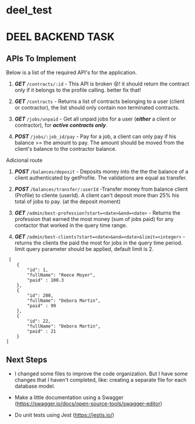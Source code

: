 # deel_test


# DEEL BACKEND TASK


## APIs To Implement 
  

Below is a list of the required API's for the application.


1. ***GET*** `/contracts/:id` - This API is broken 😵! it should return the contract only if it belongs to the profile calling. better fix that!

1. ***GET*** `/contracts` - Returns a list of contracts belonging to a user (client or contractor), the list should only contain non terminated contracts.

1. ***GET*** `/jobs/unpaid` -  Get all unpaid jobs for a user (***either*** a client or contractor), for ***active contracts only***.

1. ***POST*** `/jobs/:job_id/pay` - Pay for a job, a client can only pay if his balance >= the amount to pay. The amount should be moved from the client's balance to the contractor balance.

Adicional route
1. ***POST*** `/balances/deposit` - Deposits money into the the the balance of a client authenticated by getProfile. The validations are equal as transfer.

1. ***POST*** `/balances/transfer/:userId` -Transfer money from balance client (Profile) to cliente (userId). A client can't deposit more than 25% his total of jobs to pay. (at the deposit moment)

1. ***GET*** `/admin/best-profession?start=<date>&end=<date>` - Returns the profession that earned the most money (sum of jobs paid) for any contactor that worked in the query time range.

1. ***GET*** `/admin/best-clients?start=<date>&end=<date>&limit=<integer>` - returns the clients the paid the most for jobs in the query time period. limit query parameter should be applied, default limit is 2.
```
 [
    {
        "id": 1,
        "fullName": "Reece Moyer",
        "paid" : 100.3
    },
    {
        "id": 200,
        "fullName": "Debora Martin",
        "paid" : 99
    },
    {
        "id": 22,
        "fullName": "Debora Martin",
        "paid" : 21
    }
]
```


## Next Steps

* I changed some files to improve the code organization. But I have some changes that I haven't completed, like: creating a separate file for each database model.

* Make a little documentation using a Swagger (https://swagger.io/docs/open-source-tools/swagger-editor)

* Do unit tests using Jest (https://jestjs.io/)